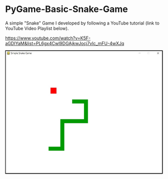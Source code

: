 # PyGame-Basic-Snake-Game
A simple "Snake" Game I developed by following a YouTube tutorial (link to YouTube Video Playlist below).

https://www.youtube.com/watch?v=K5F-aGDIYaM&list=PL6gx4Cwl9DGAjkwJocj7vlc_mFU-4wXJq

![screenshot](snake_game.jpg)
